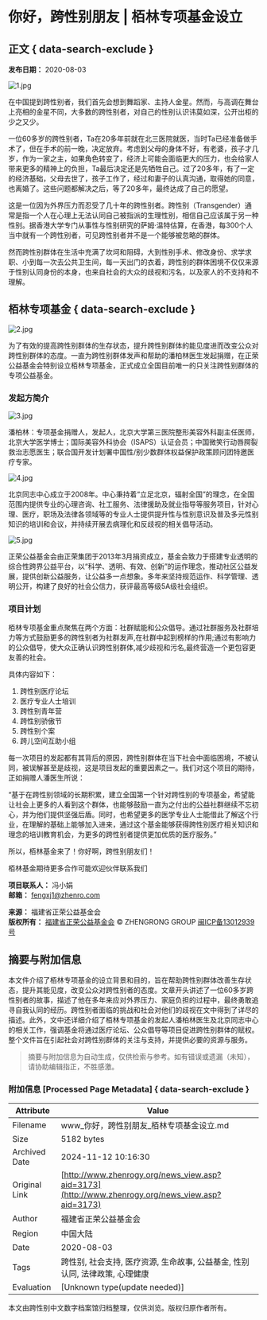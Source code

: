 # 你好，跨性别朋友 | 栢林专项基金设立

## 正文 { data-search-exclude }


**发布日期：** 2020-08-03  

![1.jpg](upload/2020/1596459280_9855086.jpg)

在中国提到跨性别者，我们首先会想到舞蹈家、主持人金星。然而，与高调在舞台上亮相的金星不同，大多数的跨性别者，对自己的性别认识讳莫如深，公开出柜的少之又少。

一位60多岁的跨性别者，Ta在20多年前就在北三医院就医，当时Ta已经准备做手术了，但在手术的前一晚，决定放弃。考虑到父母的身体不好，有老婆，孩子才几岁，作为一家之主，如果角色转变了，经济上可能会面临更大的压力，也会给家人带来更多的精神上的负担，Ta最后决定还是先牺牲自己。过了20多年，有了一定的经济基础，父母去世了，孩子工作了，经过和妻子的认真沟通，取得她的同意，也离婚了。这些问题都解决之后，等了20多年，最终达成了自己的愿望。

这是一位因为外界压力而忍受了几十年的跨性别者。跨性别（Transgender）通常是指一个人在心理上无法认同自己被指派的生理性别，相信自己应该属于另一种性别。据香港大学专门从事性与性别研究的萨姆·温特估算，在香港，每300个人当中就有一个跨性别者，可见跨性别者并不是一个能够被忽略的群体。

然而跨性别群体在生活中充满了坎坷和阻碍，大到性别手术、修改身份、求学求职、小到每一次去公共卫生间，每一天出门的衣着，跨性别的群体困境不仅仅来源于性别认同身份的本身，也来自社会的大众的歧视和污名，以及家人的不支持和不理解。

## 栢林专项基金 { data-search-exclude }

![2.jpg](upload/2020/1596459303_1114499.jpg)

为了有效的提高跨性别群体的生存状态，提升跨性别群体的能见度进而改变公众对跨性别群体的态度。一直为跨性别群体发声和帮助的潘柏林医生发起捐赠，在正荣公益基金会特别设立栢林专项基金，正式成立全国目前唯一的只关注跨性别群体的专项公益基金。

### 发起方简介

![3.jpg](upload/2020/1596459331_4824583.jpg)

潘柏林：专项基金捐赠人，发起人，北京大学第三医院整形美容外科副主任医师，北京大学医学博士；国际美容外科协会（ISAPS）认证会员；中国微笑行动唇腭裂救治志愿医生；联合国开发计划署中国性/别少数群体权益保护政策顾问团特邀医疗专家。

![4.jpg](upload/2020/1596459354_4643583.jpg)

北京同志中心成立于2008年。中心秉持着“立足北京，辐射全国”的理念，在全国范围内提供专业的心理咨询、社工服务、法律援助及就业指导等服务项目，针对心理、医疗，职场及法律各领域等的专业人士提供提升性与性别意识及普及多元性别知识的培训和会议，并持续开展去病理化和反歧视的相关倡导活动。

![5.jpg](upload/2020/1596459384_8632307.jpg)

正荣公益基金会由正荣集团于2013年3月捐资成立，基金会致力于搭建专业透明的综合性跨界公益平台，以“科学、透明、有效、创新”的运作理念，推动社区公益发展，提供创新公益服务，让公益多一点想象。多年来坚持规范运作、科学管理、透明公开，构建了良好的社会公信力，获评最高等级5A级社会组织。

### 项目计划

栢林专项基金重点聚焦在两个方面：社群赋能和公众倡导。通过社群服务及社群培力等方式鼓励更多的跨性别者为社群发声,在社群中起到榜样的作用;通过有影响力的公众倡导，使大众正确认识跨性别群体,减少歧视和污名,最终营造一个更包容更友善的社会。

具体内容如下：
1. 跨性别医疗论坛
2. 医疗专业人士培训
3. 跨性别青年营
4. 跨性别骄傲节
5. 跨性别个案
6. 跨儿空间互助小组

每一次项目的发起都有其背后的原因，跨性别群体在当下社会中面临困境，不被认同，被误解甚至是歧视，这是项目发起的重要因素之一。我们对这个项目的期待，正如捐赠人潘医生所说：

“基于在跨性别领域的长期积累，建立全国第一个针对跨性别的专项基金，希望能让社会上更多的人看到这个群体，也能够鼓励一直为之付出的公益社群继续不忘初心，并为他们提供坚强后盾。同时，也希望更多的医学专业人士能借此了解这个行业，在理解的基础上能够加入进来，通过这个基金能够获得跨性别医疗相关知识和理念的培训教育机会，为更多的跨性别者提供更加优质的医疗服务。”

所以，栢林基金来了！你好啊，跨性别朋友们！

栢林基金期待更多合作可能欢迎伙伴联系我们

**项目联系人：** 冯小娟  
**邮箱：** [fengxj1@zhenro.com](mailto:fengxj1@zhenro.com)

**来源：** 福建省正荣公益基金会  
**版权所有：** [福建省正荣公益基金会](http://www.zrgy.org) © ZHENGRONG GROUP [闽ICP备13012939号](https://beian.miit.gov.cn/)
<!-- tcd_original_link http://www.zhenrogy.org/news_view.asp?aid=3173 -->
## 摘要与附加信息

<!-- tcd_abstract -->
本文件介绍了栢林专项基金的设立背景和目的，旨在帮助跨性别群体改善生存状态，提升其能见度，改变公众对跨性别者的态度。文章开头讲述了一位60多岁跨性别者的故事，描述了他在多年来应对外界压力、家庭负担的过程中，最终勇敢追寻自我认同的经历。跨性别者面临的挑战和社会对他们的歧视在文中得到了详尽的描述。此外，文中还详细介绍了栢林专项基金的发起人潘柏林医生及北京同志中心的相关工作，强调基金将通过医疗论坛、公众倡导等项目促进跨性别群体的赋权。整个文件旨在引起社会对跨性别群体的关注与支持，并提供必要的资源与服务。
<!-- tcd_abstract_end -->

> 摘要与附加信息为自动生成，仅供检索与参考。如有错误或遗漏（未知），请协助编辑指正，不胜感激。

### 附加信息 [Processed Page Metadata] { data-search-exclude }

| Attribute       | Value                                  |
|-----------------|----------------------------------------|
| Filename        | www_你好，跨性别朋友_栢林专项基金设立.md                             |
| Size            | 5182 bytes                           |
| Archived Date   | 2024-11-12 10:16:30                             |
| Original Link   | [http://www.zhenrogy.org/news_view.asp?aid=3173](http://www.zhenrogy.org/news_view.asp?aid=3173)                       |
| Author          | 福建省正荣公益基金会                               |
| Region          | 中国大陆                               |
| Date            | 2020-08-03                                 |
| Tags            | 跨性别, 社会支持, 医疗资源, 生命故事, 公益基金, 性别认同, 法律政策, 心理健康                                 |
| Evaluation            | [Unknown type(update needed)]                                 |
<!-- tcd_table_end -->

本文由跨性别中文数字档案馆归档整理，仅供浏览。版权归原作者所有。
